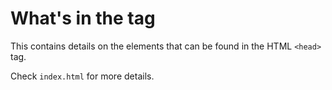 # What's in the <head> tag

This contains details on the elements that can be found in the HTML `<head>` tag.

Check `index.html` for more details.
